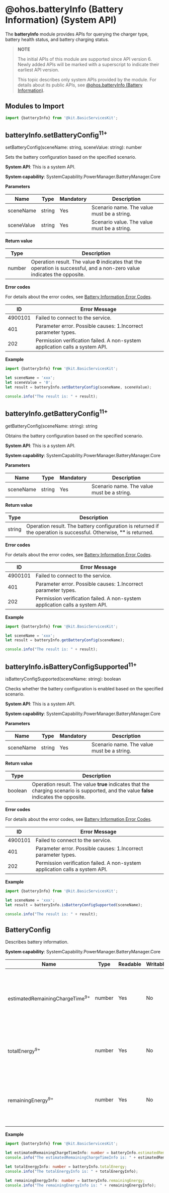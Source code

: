 # @ohos.batteryInfo (Battery Information) (System API)

The **batteryInfo** module provides APIs for querying the charger type, battery health status, and battery charging status.

> **NOTE**
>
> The initial APIs of this module are supported since API version 6. Newly added APIs will be marked with a superscript to indicate their earliest API version.
>
>This topic describes only system APIs provided by the module. For details about its public APIs, see [@ohos.batteryInfo (Battery Information)](js-apis-battery-info.md).


## Modules to Import

```js
import {batteryInfo} from '@kit.BasicServicesKit';
```

## batteryInfo.setBatteryConfig<sup>11+</sup>

setBatteryConfig(sceneName: string, sceneValue: string): number

Sets the battery configuration based on the specified scenario.

**System API**: This is a system API.

**System capability**: SystemCapability.PowerManager.BatteryManager.Core

**Parameters**

| Name    | Type  | Mandatory| Description        |
| ---------- | ------ | ---- | ------------ |
| sceneName  | string | Yes  | Scenario name. The value must be a string.|
| sceneValue | string | Yes  | Scenario value. The value must be a string.|

**Return value**

| Type  | Description                                                      |
| ------ | ---------------------------------------------------------- |
| number | Operation result. The value **0** indicates that the operation is successful, and a non-zero value indicates the opposite.|

**Error codes**

For details about the error codes, see [Battery Information Error Codes](errorcode-battery-info.md).

| ID  | Error Message   |
|---------|---------|
| 4900101 | Failed to connect to the service. |
| 401     | Parameter error. Possible causes: 1.Incorrect parameter types. |
| 202     | Permission verification failed. A non-system application calls a system API. |

**Example**

  ```ts
  import {batteryInfo} from '@kit.BasicServicesKit';

  let sceneName = 'xxx';
  let sceneValue = '0';
  let result = batteryInfo.setBatteryConfig(sceneName, sceneValue);

  console.info("The result is: " + result);
  ```

## batteryInfo.getBatteryConfig<sup>11+</sup>

getBatteryConfig(sceneName: string): string

Obtains the battery configuration based on the specified scenario.

**System API**: This is a system API.

**System capability**: SystemCapability.PowerManager.BatteryManager.Core

**Parameters**

| Name   | Type  | Mandatory| Description        |
| --------- | ------ | ---- | ------------ |
| sceneName | string | Yes  | Scenario name. The value must be a string.|

**Return value**

| Type  | Description                          |
| ------ | ------------------------------ |
| string | Operation result. The battery configuration is returned if the operation is successful. Otherwise, **""** is returned.|

**Error codes**

For details about the error codes, see [Battery Information Error Codes](errorcode-battery-info.md).

| ID  | Error Message   |
|---------|---------|
| 4900101 | Failed to connect to the service. |
| 401     | Parameter error. Possible causes: 1.Incorrect parameter types. |
| 202     | Permission verification failed. A non-system application calls a system API. |

**Example**

  ```ts
  import {batteryInfo} from '@kit.BasicServicesKit';

  let sceneName = 'xxx';
  let result = batteryInfo.getBatteryConfig(sceneName);

  console.info("The result is: " + result);
  ```

## batteryInfo.isBatteryConfigSupported<sup>11+</sup>

isBatteryConfigSupported(sceneName: string): boolean

Checks whether the battery configuration is enabled based on the specified scenario.

**System API**: This is a system API.

**System capability**: SystemCapability.PowerManager.BatteryManager.Core

**Parameters**

| Name   | Type  | Mandatory| Description        |
| --------- | ------ | ---- | ------------ |
| sceneName | string | Yes  | Scenario name. The value must be a string.|

**Return value**

| Type   | Description                                             |
| ------- | ------------------------------------------------- |
| boolean | Operation result. The value **true** indicates that the charging scenario is supported, and the value **false** indicates the opposite.|

**Error codes**

For details about the error codes, see [Battery Information Error Codes](errorcode-battery-info.md).

| ID  | Error Message   |
|---------|---------|
| 4900101 | Failed to connect to the service. |
| 401     | Parameter error. Possible causes: 1.Incorrect parameter types. |
| 202     | Permission verification failed. A non-system application calls a system API. |

**Example**

  ```ts
  import {batteryInfo} from '@kit.BasicServicesKit';

  let sceneName = 'xxx';
  let result = batteryInfo.isBatteryConfigSupported(sceneName);

  console.info("The result is: " + result);
  ```

## BatteryConfig

Describes battery information.

**System capability**: SystemCapability.PowerManager.BatteryManager.Core

| Name     | Type       | Readable| Writable|  Description    |
| --------------- | ------------------- | ---- | ---- | ---------------------|
| estimatedRemainingChargeTime<sup>9+</sup> | number                                         | Yes  | No  | Estimated time for fully charging the current device, in unit of milliseconds. This is a system API.         |
| totalEnergy<sup>9+</sup>                  | number                                         | Yes  | No  | Total battery capacity of the device, in unit of mAh. This is a system API.  |
| remainingEnergy<sup>9+</sup>              | number                                         | Yes  | No  | Remaining battery capacity of the device, in unit of mAh. This is a system API.|

**Example**
  ```ts
  import {batteryInfo} from '@kit.BasicServicesKit';

  let estimatedRemainingChargeTimeInfo: number = batteryInfo.estimatedRemainingChargeTime;
  console.info("The estimatedRemainingChargeTimeInfo is: " + estimatedRemainingChargeTimeInfo);

  let totalEnergyInfo: number = batteryInfo.totalEnergy;
  console.info("The totalEnergyInfo is: " + totalEnergyInfo);

  let remainingEnergyInfo: number = batteryInfo.remainingEnergy;
  console.info("The remainingEnergyInfo is: " + remainingEnergyInfo);
  ```
